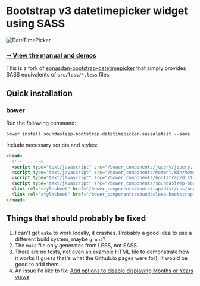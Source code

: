 # Bootstrap v3 datetimepicker widget using SASS

![DateTimePicker](http://i.imgur.com/nfnvh5g.png)

### [⇢ View the manual and demos](http://eonasdan.github.io/bootstrap-datetimepicker/)

This is a fork of [eonasdan-bootstrap-datetimepicker](https://github.com/Eonasdan/bootstrap-datetimepicker) that simply provides SASS equivalents of `src/less/*.less` files.

## Quick installation

### [bower](http://bower.io)

Run the following command:
```
bower install soundasleep-bootstrap-datetimepicker-sass#latest --save
```

Include necessary scripts and styles:
```html
<head>
  <!-- ... -->
  <script type="text/javascript" src="/bower_components/jquery/jquery.min.js"></script>
  <script type="text/javascript" src="/bower_components/moment/min/moment.min.js"></script>
  <script type="text/javascript" src="/bower_components/bootstrap/dist/js/bootstrap.min.js"></script>
  <script type="text/javascript" src="/bower_components/soundasleep-bootstrap-datetimepicker-sass/build/js/bootstrap-datetimepicker.min.js"></script>
  <link rel="stylesheet" href="/bower_components/bootstrap/dist/css/bootstrap.min.css" />
  <link rel="stylesheet" href="/bower_components/soundasleep-bootstrap-datetimepicker-sass/build/css/bootstrap-datetimepicker.min.css" />
</head>
```

## Things that should probably be fixed

1. I can't get `make` to work locally, it crashes. Probably a good idea to use a different build system, maybe `grunt`?
2. The `make` file only generates from LESS, not SASS.
3. There are no tests, not even an example HTML file to demonstrate how it works (I guess that's what the Github.io pages were for). It would be good to add them.
4. An issue I'd like to fix: [Add options to disable displaying Months or Years views](https://github.com/Eonasdan/bootstrap-datetimepicker/issues/252)
